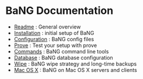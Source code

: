   BaNG Documentation
======================

  * [Readme](Readme) : General overview
  * [Installation](Installation) : initial setup of BaNG
  * [Configuration](Configuration) : BaNG config files
  * [Prove](Prove) : Test your setup with prove
  * [Commands](Commands) : BaNG command line tools
  * [Database](./Database) : BaNG database configuration
  * [Wipe](./Wipe) : BaNG wipe strategy and long-time backups
  * [Mac OS X](./MacOSX) : BaNG on Mac OS X servers and clients
